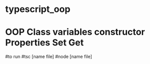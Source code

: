 # typescript_oop
# OOP Class variables constructor Properties Set Get  
 #to run 
 #tsc [name file]
 #node [name file]
 

